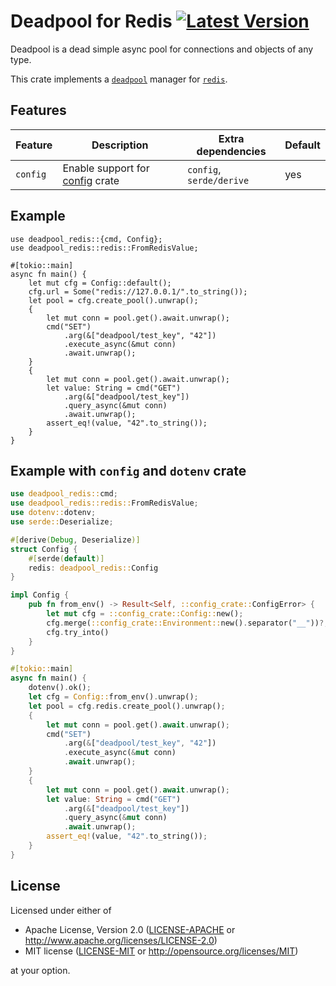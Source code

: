 # Deadpool for Redis [![Latest Version](https://img.shields.io/crates/v/deadpool-redis.svg)](https://crates.io/crates/deadpool-redis)

Deadpool is a dead simple async pool for connections and objects
of any type.

This crate implements a [`deadpool`](https://crates.io/crates/deadpool)
manager for [`redis`](https://crates.io/crates/redis).

## Features

| Feature | Description | Extra dependencies | Default |
| ------- | ----------- | ------------------ | ------- |
| `config` | Enable support for [config](https://crates.io/crates/config) crate | `config`, `serde/derive` | yes |

## Example

```rust,ignore
use deadpool_redis::{cmd, Config};
use deadpool_redis::redis::FromRedisValue;

#[tokio::main]
async fn main() {
    let mut cfg = Config::default();
    cfg.url = Some("redis://127.0.0.1/".to_string());
    let pool = cfg.create_pool().unwrap();
    {
        let mut conn = pool.get().await.unwrap();
        cmd("SET")
            .arg(&["deadpool/test_key", "42"])
            .execute_async(&mut conn)
            .await.unwrap();
    }
    {
        let mut conn = pool.get().await.unwrap();
        let value: String = cmd("GET")
            .arg(&["deadpool/test_key"])
            .query_async(&mut conn)
            .await.unwrap();
        assert_eq!(value, "42".to_string());
    }
}
```

## Example with `config` and `dotenv` crate

```rust
use deadpool_redis::cmd;
use deadpool_redis::redis::FromRedisValue;
use dotenv::dotenv;
use serde::Deserialize;

#[derive(Debug, Deserialize)]
struct Config {
    #[serde(default)]
    redis: deadpool_redis::Config
}

impl Config {
    pub fn from_env() -> Result<Self, ::config_crate::ConfigError> {
        let mut cfg = ::config_crate::Config::new();
        cfg.merge(::config_crate::Environment::new().separator("__"))?;
        cfg.try_into()
    }
}

#[tokio::main]
async fn main() {
    dotenv().ok();
    let cfg = Config::from_env().unwrap();
    let pool = cfg.redis.create_pool().unwrap();
    {
        let mut conn = pool.get().await.unwrap();
        cmd("SET")
            .arg(&["deadpool/test_key", "42"])
            .execute_async(&mut conn)
            .await.unwrap();
    }
    {
        let mut conn = pool.get().await.unwrap();
        let value: String = cmd("GET")
            .arg(&["deadpool/test_key"])
            .query_async(&mut conn)
            .await.unwrap();
        assert_eq!(value, "42".to_string());
    }
}
```

## License

Licensed under either of

- Apache License, Version 2.0 ([LICENSE-APACHE](LICENSE-APACHE) or <http://www.apache.org/licenses/LICENSE-2.0>)
- MIT license ([LICENSE-MIT](LICENSE-MIT) or <http://opensource.org/licenses/MIT>)

at your option.
